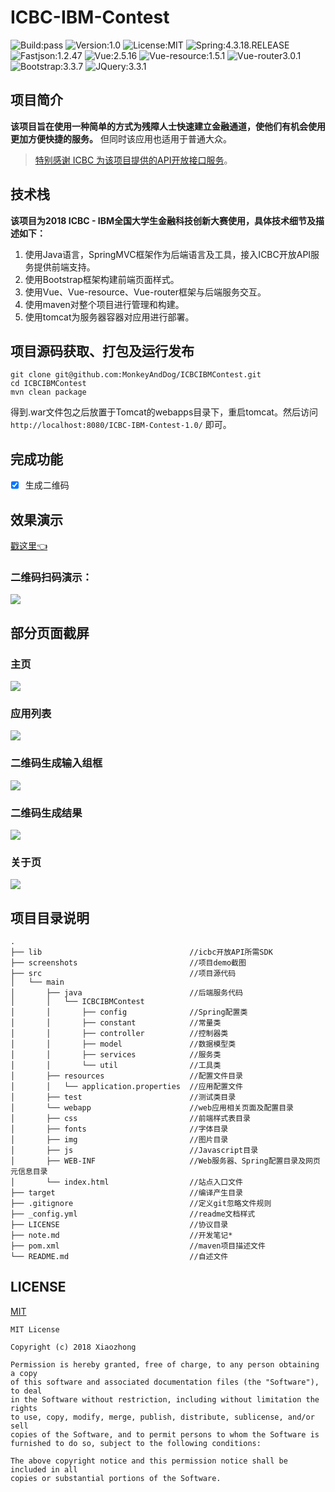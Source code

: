 # ICBC-IBM-Contest

![Build:pass](https://img.shields.io/badge/build-pass-green.svg)
![Version:1.0](https://img.shields.io/badge/Version-1.0-brightgreen.svg)
![License:MIT](https://img.shields.io/badge/LICENSE-MIT-blue.svg)
![Spring:4.3.18.RELEASE](https://img.shields.io/badge/Spring-4.3.18.RELEASE-brightgreen.svg)
![Fastjson:1.2.47](https://img.shields.io/badge/fastjson-1.2.47-brightgreen.svg)
![Vue:2.5.16](https://img.shields.io/badge/Vue-2.5.16-brightgreen.svg)
![Vue-resource:1.5.1](https://img.shields.io/badge/Vue--resource-1.5.1-brightgreen.svg)
![Vue-router3.0.1](https://img.shields.io/badge/Vue--router-3.0.1-brightgreen.svg)
![Bootstrap:3.3.7](https://img.shields.io/badge/Bootstrap-3.3.7-brightgreen.svg)
![JQuery:3.3.1](https://img.shields.io/badge/JQuery-3.3.1-brightgreen.svg)

## 项目简介
**该项目旨在使用一种简单的方式为残障人士快速建立金融通道，使他们有机会使用更加方便快捷的服务。** 但同时该应用也适用于普通大众。
> [特别感谢 ICBC 为该项目提供的API开放接口服务](https://open.icbc.com.cn/icbc/apip/service.html)。

## 技术栈
**该项目为2018 ICBC - IBM全国大学生金融科技创新大赛使用，具体技术细节及描述如下：**
1. 使用Java语言，SpringMVC框架作为后端语言及工具，接入ICBC开放API服务提供前端支持。
2. 使用Bootstrap框架构建前端页面样式。
3. 使用Vue、Vue-resource、Vue-router框架与后端服务交互。
4. 使用maven对整个项目进行管理和构建。
5. 使用tomcat为服务器容器对应用进行部署。

## 项目源码获取、打包及运行发布
```
git clone git@github.com:MonkeyAndDog/ICBCIBMContest.git
cd ICBCIBMContest
mvn clean package
```
得到.war文件包之后放置于Tomcat的webapps目录下，重启tomcat。然后访问 `http://localhost:8080/ICBC-IBM-Contest-1.0/`
即可。

## 完成功能
- [x] 生成二维码

## 效果演示
[戳这里👈](http://118.31.62.78:8080/icbc/)

### 二维码扫码演示：
![](https://github.com/MonkeyAndDog/ICBCIBMContest/blob/master/screenshots/qr.png)

## 部分页面截屏
### 主页
![](https://github.com/MonkeyAndDog/ICBCIBMContest/blob/master/screenshots/home.jpg)

### 应用列表
![](https://github.com/MonkeyAndDog/ICBCIBMContest/blob/master/screenshots/applicationlist.jpg)

### 二维码生成输入组框
![](https://github.com/MonkeyAndDog/ICBCIBMContest/blob/master/screenshots/qr-pay-input.jpg)

### 二维码生成结果
![](https://github.com/MonkeyAndDog/ICBCIBMContest/blob/master/screenshots/qr-pay.jpg)

### 关于页
![](https://github.com/MonkeyAndDog/ICBCIBMContest/blob/master/screenshots/about.jpg)

## 项目目录说明
```text
.
├── lib                                 //icbc开放API所需SDK
├── screenshots                         //项目demo截图
├── src                                 //项目源代码
│   └── main
│       ├── java                        //后端服务代码
│       │   └── ICBCIBMContest  
│       │       ├── config              //Spring配置类
│       │       ├── constant            //常量类
│       │       ├── controller          //控制器类
│       │       ├── model               //数据模型类
│       │       ├── services            //服务类
│       │       └── util                //工具类
│       ├── resources                   //配置文件目录
│       │   └── application.properties  //应用配置文件
│       ├── test                        //测试类目录
│       └── webapp                      //web应用相关页面及配置目录
│       ├── css                         //前端样式表目录
│       ├── fonts                       //字体目录
│       ├── img                         //图片目录
│       ├── js                          //Javascript目录
│       ├── WEB-INF                     //Web服务器、Spring配置目录及网页元信息目录
│       └── index.html                  //站点入口文件
├── target                              //编译产生目录
├── .gitignore                          //定义git忽略文件规则
├── _config.yml                         //readme文档样式
├── LICENSE                             //协议目录
├── note.md                             //开发笔记*
├── pom.xml                             //maven项目描述文件
└── README.md                           //自述文件
```

## LICENSE
[MIT](https://github.com/MonkeyAndDog/ICBCIBMContest/blob/master/LICENSE)
```text
MIT License

Copyright (c) 2018 Xiaozhong

Permission is hereby granted, free of charge, to any person obtaining a copy
of this software and associated documentation files (the "Software"), to deal
in the Software without restriction, including without limitation the rights
to use, copy, modify, merge, publish, distribute, sublicense, and/or sell
copies of the Software, and to permit persons to whom the Software is
furnished to do so, subject to the following conditions:

The above copyright notice and this permission notice shall be included in all
copies or substantial portions of the Software.
```